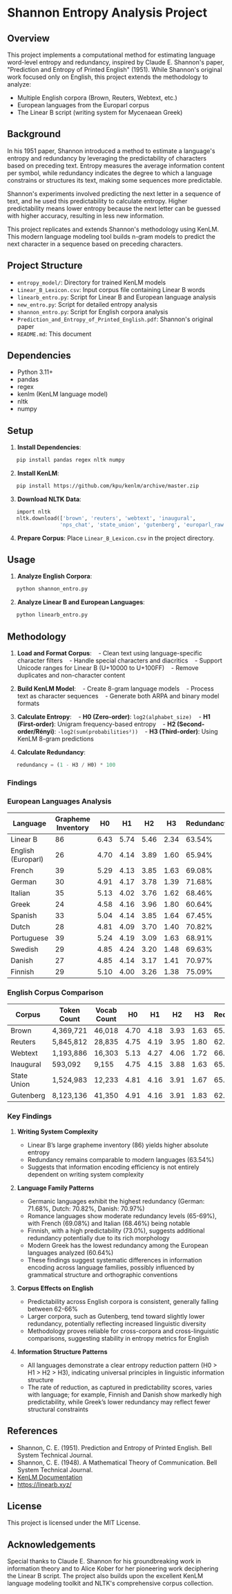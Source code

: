 # Shannon Entropy Analysis Project

## Overview

This project implements a computational method for estimating language word-level entropy and redundancy, inspired by Claude E. Shannon's paper, "Prediction and Entropy of Printed English" (1951). While Shannon's original work focused only on English, this project extends the methodology to analyze:
- Multiple English corpora (Brown, Reuters, Webtext, etc.)
- European languages from the Europarl corpus
- The Linear B script (writing system for Mycenaean Greek)

## Background

In his 1951 paper, Shannon introduced a method to estimate a language's entropy and redundancy by leveraging the predictability of characters based on preceding text. Entropy measures the average information content per symbol, while redundancy indicates the degree to which a language constrains or structures its text, making some sequences more predictable.

Shannon's experiments involved predicting the next letter in a sequence of text, and he used this predictability to calculate entropy. Higher predictability means lower entropy because the next letter can be guessed with higher accuracy, resulting in less new information.

This project replicates and extends Shannon's methodology using KenLM. This modern language modeling tool builds n-gram models to predict the next character in a sequence based on preceding characters.

## Project Structure

- `entropy_model/`: Directory for trained KenLM models
- `Linear_B_Lexicon.csv`: Input corpus file containing Linear B words
- `linearb_entro.py`: Script for Linear B and European language analysis
- `new_entro.py`: Script for detailed entropy analysis
- `shannon_entro.py`: Script for English corpora analysis
- `Prediction_and_Entropy_of_Printed_English.pdf`: Shannon's original paper
- `README.md`: This document

## Dependencies

- Python 3.11+
- pandas
- regex
- kenlm (KenLM language model)
- nltk
- numpy

## Setup

1. **Install Dependencies**:
 ```bash
   pip install pandas regex nltk numpy
 ```

2. **Install KenLM**:
 ```bash
   pip install https://github.com/kpu/kenlm/archive/master.zip
 ```

3. **Download NLTK Data**:
 ```python
   import nltk
   nltk.download(['brown', 'reuters', 'webtext', 'inaugural', 
                 'nps_chat', 'state_union', 'gutenberg', 'europarl_raw'])
 ```

4. **Prepare Corpus**:
 Place `Linear_B_Lexicon.csv` in the project directory.

## Usage

1. **Analyze English Corpora**:
 ```bash
   python shannon_entro.py
 ```

2. **Analyze Linear B and European Languages**:
 ```bash
   python linearb_entro.py
 ```

## Methodology

1. **Load and Format Corpus**:
   - Clean text using language-specific character filters
   - Handle special characters and diacritics
   - Support Unicode ranges for Linear B (U+10000 to U+100FF)
   - Remove duplicates and non-character content

2. **Build KenLM Model**:
   - Create 8-gram language models
   - Process text as character sequences
   - Generate both ARPA and binary model formats

3. **Calculate Entropy**:
   - **H0 (Zero-order)**: `log2(alphabet_size)`
   - **H1 (First-order)**: Unigram frequency-based entropy
   - **H2 (Second-order/Rényi)**: `-log2(sum(probabilities²))`
   - **H3 (Third-order)**: Using KenLM 8-gram predictions

4. **Calculate Redundancy**:
 ```python
   redundancy = (1 - H3 / H0) * 100
 ```

### Findings

### European Languages Analysis

| Language     | Grapheme Inventory | H0   | H1   | H2   | H3   | Redundancy |
|--------------|--------------------|------|------|------|------|------------|
| Linear B     | 86                 | 6.43 | 5.74 | 5.46 | 2.34 | 63.54%     |
| English (Europarl) | 26          | 4.70 | 4.14 | 3.89 | 1.60 | 65.94%     |
| French       | 39                 | 5.29 | 4.13 | 3.85 | 1.63 | 69.08%     |
| German       | 30                 | 4.91 | 4.17 | 3.78 | 1.39 | 71.68%     |
| Italian      | 35                 | 5.13 | 4.02 | 3.76 | 1.62 | 68.46%     |
| Greek        | 24                 | 4.58 | 4.16 | 3.96 | 1.80 | 60.64%     |
| Spanish      | 33                 | 5.04 | 4.14 | 3.85 | 1.64 | 67.45%     |
| Dutch        | 28                 | 4.81 | 4.09 | 3.70 | 1.40 | 70.82%     |
| Portuguese   | 39                 | 5.24 | 4.19 | 3.09 | 1.63 | 68.91%     |
| Swedish      | 29                 | 4.85 | 4.24 | 3.20 | 1.48 | 69.63%     |
| Danish       | 27                 | 4.85 | 4.14 | 3.17 | 1.41 | 70.97%     |
| Finnish      | 29                 | 5.10 | 4.00 | 3.26 | 1.38 | 75.09%     |

### English Corpus Comparison

| Corpus       | Token Count | Vocab Count | H0   | H1   | H2   | H3   | Redundancy |
|--------------|-------------|-------------|------|------|------|------|------------|
| Brown        | 4,369,721   | 46,018      | 4.70 | 4.18 | 3.93 | 1.63 | 65.39%     |
| Reuters      | 5,845,812   | 28,835      | 4.75 | 4.19 | 3.95 | 1.80 | 62.08%     |
| Webtext      | 1,193,886   | 16,303      | 5.13 | 4.27 | 4.06 | 1.72 | 66.50%     |
| Inaugural    | 593,092     | 9,155       | 4.75 | 4.15 | 3.88 | 1.63 | 65.81%     |
| State Union  | 1,524,983   | 12,233      | 4.81 | 4.16 | 3.91 | 1.67 | 65.17%     |
| Gutenberg    | 8,123,136   | 41,350      | 4.91 | 4.16 | 3.91 | 1.83 | 62.70%     |

### Key Findings

1. **Writing System Complexity**
   - Linear B’s large grapheme inventory (86) yields higher absolute entropy
   - Redundancy remains comparable to modern languages (63.54%)
   - Suggests that information encoding efficiency is not entirely dependent on writing system complexity

2. **Language Family Patterns**
   - Germanic languages exhibit the highest redundancy (German: 71.68%, Dutch: 70.82%, Danish: 70.97%)
   - Romance languages show moderate redundancy levels (65-69%), with French (69.08%) and Italian (68.46%) being notable
   - Finnish, with a high predictability (73.0%), suggests additional redundancy potentially due to its rich morphology
   - Modern Greek has the lowest redundancy among the European languages analyzed (60.64%)
   - These findings suggest systematic differences in information encoding across language families, possibly influenced by grammatical structure and orthographic conventions

3. **Corpus Effects on English**
   - Predictability across English corpora is consistent, generally falling between 62-66%
   - Larger corpora, such as Gutenberg, tend toward slightly lower redundancy, potentially reflecting increased linguistic diversity
   - Methodology proves reliable for cross-corpora and cross-linguistic comparisons, suggesting stability in entropy metrics for English

4. **Information Structure Patterns**
   - All languages demonstrate a clear entropy reduction pattern (H0 > H1 > H2 > H3), indicating universal principles in linguistic information structure
   - The rate of reduction, as captured in predictability scores, varies with language; for example, Finnish and Danish show markedly high predictability, while Greek’s lower redundancy may reflect fewer structural constraints
   
## References

- Shannon, C. E. (1951). Prediction and Entropy of Printed English. Bell System Technical Journal.
- Shannon, C. E. (1948). A Mathematical Theory of Communication. Bell System Technical Journal.
- [KenLM Documentation](https://kheafield.com/code/kenlm/)
- https://linearb.xyz/

## License

This project is licensed under the MIT License.

## Acknowledgements

Special thanks to Claude E. Shannon for his groundbreaking work in information theory and to Alice Kober for her pioneering work deciphering the Linear B script. The project also builds upon the excellent KenLM language modeling toolkit and NLTK's comprehensive corpus collection.